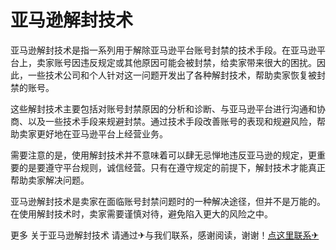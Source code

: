 # 亚马逊解封技术

亚马逊解封技术是指一系列用于解除亚马逊平台账号封禁的技术手段。在亚马逊平台上，卖家账号因违反规定或其他原因可能会被封禁，给卖家带来很大的困扰。因此，一些技术公司和个人针对这一问题开发出了各种解封技术，帮助卖家恢复被封禁的账号。

这些解封技术主要包括对账号封禁原因的分析和诊断、与亚马逊平台进行沟通和协商、以及一些技术手段来规避封禁。通过技术手段改善账号的表现和规避风险，帮助卖家更好地在亚马逊平台上经营业务。

需要注意的是，使用解封技术并不意味着可以肆无忌惮地违反亚马逊的规定，更重要的是要遵守平台规则，诚信经营。只有在遵守规定的前提下，解封技术才能真正帮助卖家解决问题。

亚马逊解封技术是卖家在面临账号封禁问题时的一种解决途径，但并不是万能的。在使用解封技术时，卖家需要谨慎对待，避免陷入更大的风险之中。

更多 关于亚马逊解封技术 请通过✈与我们联系，感谢阅读，谢谢！[点这里联系✈](https://1.k02.cc)